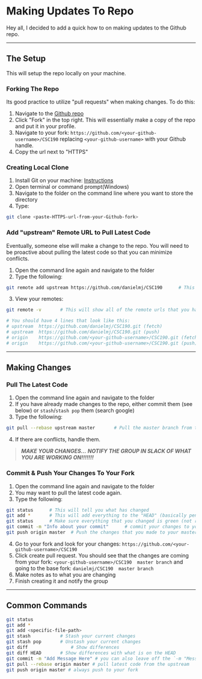 # Making Updates To Repo

Hey all, I decided to add a quick how to on making updates to the Github repo.

---

## The Setup

This will setup the repo locally on your machine. 

### Forking The Repo 

Its good practice to utilize "pull requests" when making changes. To do this:  

1. Navigate to the [Github repo](https://github.com/danielmj/CSC190) 
2. Click "Fork" in the top right. This will essentially make a copy of the repo and put it in your profile. 
3. Navigate to your fork: `https://github.com/<your-github-username>/CSC190` replacing `<your-github-username>` with your Github handle.  
4. Copy the url next to "HTTPS"
 
### Creating Local Clone 

 
1. Install Git on your machine: [Instructions](https://help.github.com/articles/set-up-git/) 
2. Open terminal or command prompt(Windows) 
3. Navigate to the folder on the command line where you want to store the directory
4. Type:
```bash
git clone <paste-HTTPS-url-from-your-Github-fork> 
```

### Add "upstream" Remote URL to Pull Latest Code

Eventually, someone else will make a change to the repo. You will need to be proactive about pulling the latest code so that you can minimize conflicts.

1. Open the command line again and navigate to the folder
2. Type the following:

```bash
git remote add upstream https://github.com/danielmj/CSC190      # This is the master branch
```

3. View your remotes:

```bash
git remote -v 		# This will show all of the remote urls that you have stored

# You should have 4 lines that look like this:
# upstream 	https://github.com/danielmj/CSC190.git (fetch)
# upstream 	https://github.com/danielmj/CSC190.git (push)
# origin 	https://github.com/<your-github-username>/CSC190.git (fetch)
# origin 	https://github.com/<your-github-username>/CSC190.git (push)
```
--- 

## Making Changes

### Pull The Latest Code

1. Open the command line again and navigate to the folder
2. If you have already made changes to the repo, either commit them (see below) or `stash`/`stash pop` them (search google) 
3. Type the following:

```bash
git pull --rebase upstream master		# Pull the master branch from the upstream url and integrate with current code
```

4. If there are conflicts, handle them.

> ***MAKE YOUR CHANGES...***
> ***NOTIFY THE GROUP IN SLACK OF WHAT YOU ARE WORKING ON!!!!!!!***

### Commit & Push Your Changes To Your Fork

1. Open the command line again and navigate to the folder
2. You may want to pull the latest code again.
3. Type the following:

```bash
git status 		# This will tell you what has changed
git add *		# This will add everything to the "HEAD" (basically pending commit)
git status		# Make sure everything that you changed is green (not red)
git commit -m "Info about your commit" 		# commit your changes to your local repo copy
git push origin master	# Push the changes that you made to your master branch to the origin remote url (your fork of the repo)
```

4. Go to your fork and look for your changes:  `https://github.com/<your-github-username>/CSC190`
5. Click create pull request. You should see that the changes are coming from your fork: `<your-github-username>/CSC190  master branch` and going to the base fork: `danielmj/CSC190  master branch`
6. Make notes as to what you are changing
7. Finish creating it and notify the group 

---

## Common Commands

```bash
git status
git add *
git add <specific-file-path>
git stash			# Stash your current changes
git stash pop		# Unstash your current changes
git diff				# Show differences
git diff HEAD		# Show differences with what is on the HEAD
git commit -m "Add Message Here" # you can also leave off the `-m "Message` part. It will give you a vim window to type in.
git pull --rebase origin master # pull latest code from the upstream
git push origin master # always push to your fork
```  